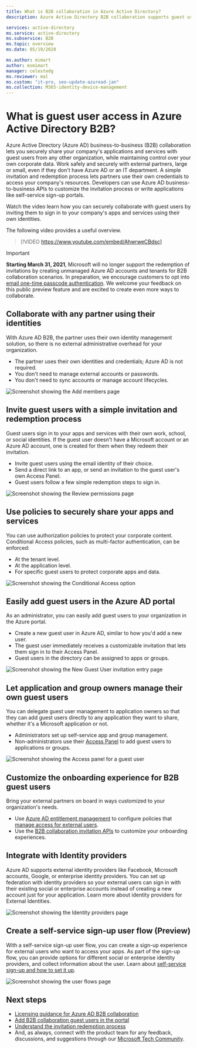 ```yaml
---
title: What is B2B collaboration in Azure Active Directory?
description: Azure Active Directory B2B collaboration supports guest user access so you can securely share resources and collaborate with external partners.

services: active-directory
ms.service: active-directory
ms.subservice: B2B
ms.topic: overview
ms.date: 05/19/2020

ms.author: mimart
author: msmimart
manager: celestedg
ms.reviewer: mal
ms.custom: "it-pro, seo-update-azuread-jan"
ms.collection: M365-identity-device-management
---
```


# What is guest user access in Azure Active Directory B2B?

Azure Active Directory (Azure AD) business-to-business (B2B) collaboration lets you securely share your company's applications and services with guest users from any other organization, while maintaining control over your own corporate data. Work safely and securely with external partners, large or small, even if they don't have Azure AD or an IT department. A simple invitation and redemption process lets partners use their own credentials to access your company's resources. Developers can use Azure AD business-to-business APIs to customize the invitation process or write applications like self-service sign-up portals.

Watch the video learn how you can securely collaborate with guest users by inviting them to sign in to your company's apps and services using their own identities.

The following video provides a useful overview.

>[!VIDEO https://www.youtube.com/embed/AhwrweCBdsc]

   > [!IMPORTANT]
   > **Starting March 31, 2021**, Microsoft will no longer support the redemption of invitations by creating unmanaged Azure AD accounts and tenants for B2B collaboration scenarios. In preparation, we encourage customers to opt into [email one-time passcode authentication](one-time-passcode.md). We welcome your feedback on this public preview feature and are excited to create even more ways to collaborate.

## Collaborate with any partner using their identities

With Azure AD B2B, the partner uses their own identity management solution, so there is no external administrative overhead for your organization.

- The partner uses their own identities and credentials; Azure AD is not required.
- You don't need to manage external accounts or passwords.
- You don't need to sync accounts or manage account lifecycles.  

![Screenshot showing the Add members page](media/what-is-b2b/add-member.png)

## Invite guest users with a simple invitation and redemption process

Guest users sign in to your apps and services with their own work, school, or social identities. If the guest user doesn't have a Microsoft account or an Azure AD account, one is created for them when they redeem their invitation. 

- Invite guest users using the email identity of their choice.
- Send a direct link to an app, or send an invitation to the guest user's own Access Panel.
- Guest users follow a few simple redemption steps to sign in.

![Screenshot showing the Review permissions page](media/what-is-b2b/consentscreen.png)

## Use policies to securely share your apps and services

You can use authorization policies to protect your corporate content. Conditional Access policies, such as multi-factor authentication, can be enforced:

- At the tenant level.
- At the application level.
- For specific guest users to protect corporate apps and data.

![Screenshot showing the Conditional Access option](media/what-is-b2b/tutorial-mfa-policy-2.png)


## Easily add guest users in the Azure AD portal

As an administrator, you can easily add guest users to your organization in the Azure portal.

- Create a new guest user in Azure AD, similar to how you'd add a new user.
- The guest user immediately receives a customizable invitation that lets them sign in to their Access Panel.
- Guest users in the directory can be assigned to apps or groups.  

![Screenshot showing the New Guest User invitation entry page](media/what-is-b2b/add-a-b2b-user-to-azure-portal.png)

## Let application and group owners manage their own guest users

You can delegate guest user management to application owners so that they can add guest users directly to any application they want to share, whether it's a Microsoft application or not.

- Administrators set up self-service app and group management.
- Non-administrators use their [Access Panel](https://myapps.microsoft.com) to add guest users to applications or groups.

![Screenshot showing the Access panel for a guest user](media/what-is-b2b/access-panel-manage-app.png)

## Customize the onboarding experience for B2B guest users

Bring your external partners on board in ways customized to your organization's needs.

- Use [Azure AD entitlement management](https://docs.microsoft.com/azure/active-directory/governance/entitlement-management-overview) to configure policies that [manage access for external users](https://docs.microsoft.com/azure/active-directory/governance/entitlement-management-external-users#how-access-works-for-external-users).
- Use the [B2B collaboration invitation APIs](https://developer.microsoft.com/graph/docs/api-reference/v1.0/resources/invitation) to customize your onboarding experiences.

## Integrate with Identity providers

Azure AD supports external identity providers like Facebook, Microsoft accounts, Google, or enterprise identity providers. You can set up federation with identity providers so your external users can sign in with their existing social or enterprise accounts instead of creating a new account just for your application. Learn more about identity providers for External Identities.

![Screenshot showing the Identity providers page](media/what-is-b2b/identity-providers.png)


## Create a self-service sign-up user flow (Preview)

With a self-service sign-up user flow, you can create a sign-up experience for external users who want to access your apps. As part of the sign-up flow, you can provide options for different social or enterprise identity providers, and collect information about the user. Learn about [self-service sign-up and how to set it up](self-service-sign-up-overview.md).
<!-- You can also use [API connectors](api-connectors-overview.md) to integrate your user flows with external systems, for example user approval systems, user input validation systems, or custom business logic. -->

![Screenshot showing the user flows page](media/what-is-b2b/self-service-sign-up-user-flow-overview.png)

## Next steps

- [Licensing guidance for Azure AD B2B collaboration](licensing-guidance.md)
- [Add B2B collaboration guest users in the portal](add-users-administrator.md)
- [Understand the invitation redemption process](redemption-experience.md)
- And, as always, connect with the product team for any feedback, discussions, and suggestions through our [Microsoft Tech Community](https://techcommunity.microsoft.com/t5/Azure-Active-Directory-B2B/bd-p/AzureAD_B2b).
